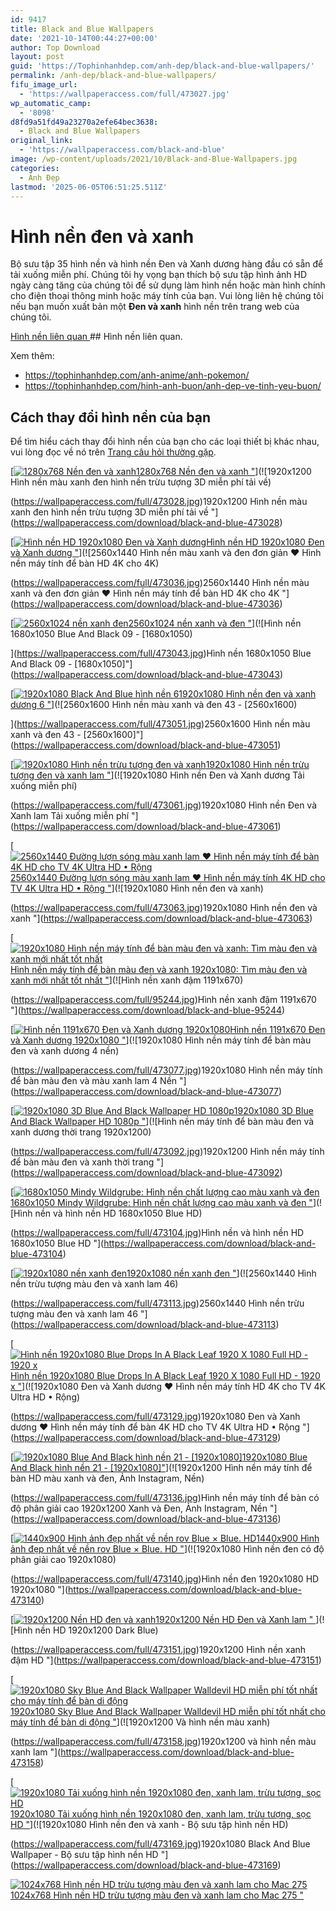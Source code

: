 ```yaml
---
id: 9417
title: Black and Blue Wallpapers
date: '2021-10-14T00:44:27+00:00'
author: Top Download
layout: post
guid: 'https://Tophinhanhdep.com/anh-dep/black-and-blue-wallpapers/'
permalink: /anh-dep/black-and-blue-wallpapers/
fifu_image_url:
  - 'https://wallpaperaccess.com/full/473027.jpg'
wp_automatic_camp:
  - '8098'
d8fd9a51fd49a23270a2efe64bec3638:
  - Black and Blue Wallpapers
original_link:
  - 'https://wallpaperaccess.com/black-and-blue'
image: /wp-content/uploads/2021/10/Black-and-Blue-Wallpapers.jpg
categories:
  - Ảnh Đẹp
lastmod: '2025-06-05T06:51:25.511Z'
---
```

# Hình nền đen và xanh

Bộ sưu tập 35 hình nền và hình nền Đen và Xanh dương hàng đầu có sẵn để tải xuống miễn phí. Chúng tôi hy vọng bạn thích bộ sưu tập hình ảnh HD ngày càng tăng của chúng tôi để sử dụng làm hình nền hoặc màn hình chính cho điện thoại thông minh hoặc máy tính của bạn. Vui lòng liên hệ chúng tôi nếu bạn muốn xuất bản một **Đen và xanh** hình nền trên trang web của chúng tôi.

[Hình nền liên quan ](#related) ## Hình nền liên quan.

   
 Xem thêm:

   
- <https://tophinhanhdep.com/anh-anime/anh-pokemon/>
- <https://tophinhanhdep.com/hinh-anh-buon/anh-dep-ve-tinh-yeu-buon/>

## Cách thay đổi hình nền của bạn

Để tìm hiểu cách thay đổi hình nền của bạn cho các loại thiết bị khác nhau, vui lòng đọc về nó trên [Trang câu hỏi thường gặp](https://tophinhanhdep.com/faq/).

  
[[![1280x768 Nền đen và xanh](https://wallpaperaccess.com/full/473027.jpg)1280x768 Nền đen và xanh "](https://wallpaperaccess.com/download/black-and-blue-473027)](![1920x1200 Hình nền màu xanh đen hình nền trừu tượng 3D miễn phí tải về)

(https://wallpaperaccess.com/full/473028.jpg)1920x1200 Hình nền màu xanh đen hình nền trừu tượng 3D miễn phí tải về "](https://wallpaperaccess.com/download/black-and-blue-473028)

[[![Hình nền HD 1920x1080 Đen và Xanh dương](https://wallpaperaccess.com/full/473032.jpg)Hình nền HD 1920x1080 Đen và Xanh dương "](https://wallpaperaccess.com/download/black-and-blue-473032)](![2560x1440 Hình nền màu xanh và đen đơn giản ❤ Hình nền máy tính để bàn HD 4K cho 4K)

(https://wallpaperaccess.com/full/473036.jpg)2560x1440 Hình nền màu xanh và đen đơn giản ❤ Hình nền máy tính để bàn HD 4K cho 4K "](https://wallpaperaccess.com/download/black-and-blue-473036)

[[![2560x1024 nền xanh đen](https://wallpaperaccess.com/full/473038.png)2560x1024 nền xanh và đen "](https://wallpaperaccess.com/download/black-and-blue-473038)](![Hình nền 1680x1050 Blue And Black 09 - [1680x1050)

](https://wallpaperaccess.com/full/473043.jpg)Hình nền 1680x1050 Blue And Black 09 - \[1680x1050\]"](https://wallpaperaccess.com/download/black-and-blue-473043)

[[![1920x1080 Black And Blue hình nền 6](https://wallpaperaccess.com/full/473048.jpg)1920x1080 Hình nền đen và xanh dương 6 "](https://wallpaperaccess.com/download/black-and-blue-473048)](![2560x1600 Hình nền màu xanh và đen 43 - [2560x1600)

](https://wallpaperaccess.com/full/473051.jpg)2560x1600 Hình nền màu xanh và đen 43 - \[2560x1600\]"](https://wallpaperaccess.com/download/black-and-blue-473051)

[[![1920x1080 Hình nền trừu tượng đen và xanh](https://wallpaperaccess.com/full/473055.jpg)1920x1080 Hình nền trừu tượng đen và xanh lam "](https://wallpaperaccess.com/download/black-and-blue-473055)](![1920x1080 Hình nền Đen và Xanh dương Tải xuống miễn phí)

(https://wallpaperaccess.com/full/473061.jpg)1920x1080 Hình nền Đen và Xanh lam Tải xuống miễn phí "](https://wallpaperaccess.com/download/black-and-blue-473061)

[[![2560x1440 Đường lượn sóng màu xanh lam ❤ Hình nền máy tính để bàn 4K HD cho TV 4K Ultra HD • Rộng](https://wallpaperaccess.com/full/347086.jpg)2560x1440 Đường lượn sóng màu xanh lam ❤ Hình nền máy tính 4K HD cho TV 4K Ultra HD • Rộng "](https://wallpaperaccess.com/download/black-and-blue-347086)](![1920x1080 Hình nền đen và xanh)

(https://wallpaperaccess.com/full/473063.jpg)1920x1080 Hình nền đen và xanh "](https://wallpaperaccess.com/download/black-and-blue-473063)

[[![1920x1080 Hình nền máy tính để bàn màu đen và xanh: Tìm màu đen và xanh mới nhất tốt nhất](https://wallpaperaccess.com/full/473065.jpg)Hình nền máy tính để bàn màu đen và xanh 1920x1080: Tìm màu đen và xanh mới nhất tốt nhất "](https://wallpaperaccess.com/download/black-and-blue-473065)](![Hình nền xanh đậm 1191x670)

(https://wallpaperaccess.com/full/95244.jpg)Hình nền xanh đậm 1191x670 "](https://wallpaperaccess.com/download/black-and-blue-95244)

[[![Hình nền 1191x670 Đen và Xanh dương 1920x1080](https://wallpaperaccess.com/full/473068.jpg)Hình nền 1191x670 Đen và Xanh dương 1920x1080 "](https://wallpaperaccess.com/download/black-and-blue-473068)](![1920x1080 Hình nền máy tính để bàn màu đen và xanh dương 4 nền)

(https://wallpaperaccess.com/full/473077.jpg)1920x1080 Hình nền máy tính để bàn màu đen và màu xanh lam 4 Nền "](https://wallpaperaccess.com/download/black-and-blue-473077)

[[![1920x1080 3D Blue And Black Wallpaper HD 1080p](https://wallpaperaccess.com/full/473089.jpg)1920x1080 3D Blue And Black Wallpaper HD 1080p "](https://wallpaperaccess.com/download/black-and-blue-473089)](![Hình nền máy tính để bàn màu đen và xanh dương thời trang 1920x1200)

(https://wallpaperaccess.com/full/473092.jpg)1920x1200 Hình nền máy tính để bàn màu đen và xanh thời trang "](https://wallpaperaccess.com/download/black-and-blue-473092)

[[![1680x1050 Mindy Wildgrube: Hình nền chất lượng cao màu xanh và đen](https://wallpaperaccess.com/full/473101.jpg)1680x1050 Mindy Wildgrube: Hình nền chất lượng cao màu xanh và đen "](https://wallpaperaccess.com/download/black-and-blue-473101)](![Hình nền và hình nền HD 1680x1050 Blue HD)

(https://wallpaperaccess.com/full/473104.jpg)Hình nền và hình nền HD 1680x1050 Blue HD "](https://wallpaperaccess.com/download/black-and-blue-473104)

[[![1920x1080 nền xanh đen](https://wallpaperaccess.com/full/473105.jpg)1920x1080 nền xanh đen "](https://wallpaperaccess.com/download/black-and-blue-473105)](![2560x1440 Hình nền trừu tượng màu đen và xanh lam 46)

(https://wallpaperaccess.com/full/473113.jpg)2560x1440 Hình nền trừu tượng màu đen và xanh lam 46 "](https://wallpaperaccess.com/download/black-and-blue-473113)

[[![Hình nền 1920x1080 Blue Drops In A Black Leaf 1920 X 1080 Full HD - 1920 x](https://wallpaperaccess.com/full/473118.jpg)Hình nền 1920x1080 Blue Drops In A Black Leaf 1920 X 1080 Full HD - 1920 x "](https://wallpaperaccess.com/download/black-and-blue-473118)](![1920x1080 Đen và Xanh dương ❤ Hình nền máy tính HD 4K cho TV 4K Ultra HD • Rộng)

(https://wallpaperaccess.com/full/473129.jpg)1920x1080 Đen và Xanh dương ❤ Hình nền máy tính để bàn 4K HD cho TV 4K Ultra HD • Rộng "](https://wallpaperaccess.com/download/black-and-blue-473129)

[[![1920x1080 Blue And Black hình nền 21 - [1920x1080]](https://wallpaperaccess.com/full/473133.jpg)1920x1080 Blue And Black hình nền 21 - \[1920x1080\]"](https://wallpaperaccess.com/download/black-and-blue-473133)](![1920x1200 Hình nền máy tính để bàn HD màu xanh và đen, Ảnh Instagram, Nền)

(https://wallpaperaccess.com/full/473136.jpg)Hình nền máy tính để bàn có độ phân giải cao 1920x1200 Xanh và Đen, Ảnh Instagram, Nền "](https://wallpaperaccess.com/download/black-and-blue-473136)

[[![1440x900 Hình ảnh đẹp nhất về nền rov Blue × Blue.  HD](https://wallpaperaccess.com/full/473139.jpg)1440x900 Hình ảnh đẹp nhất về nền rov Blue × Blue. HD "](https://wallpaperaccess.com/download/black-and-blue-473139)](![1920x1080 Hình nền đen có độ phân giải cao 1920x1080)

(https://wallpaperaccess.com/full/473140.jpg)Hình nền đen 1920x1080 HD 1920x1080 "](https://wallpaperaccess.com/download/black-and-blue-473140)

[[![1920x1200 Nền HD đen và xanh](https://wallpaperaccess.com/full/473142.jpg)1920x1200 Nền HD Đen và Xanh lam " ](https://wallpaperaccess.com/download/black-and-blue-473142)](![Hình nền HD 1920x1200 Dark Blue)

(https://wallpaperaccess.com/full/473151.jpg)1920x1200 Hình nền xanh đậm HD "](https://wallpaperaccess.com/download/black-and-blue-473151)

[[![1920x1080 Sky Blue And Black Wallpaper Walldevil HD miễn phí tốt nhất cho máy tính để bàn di động](https://wallpaperaccess.com/full/473155.jpg)1920x1080 Sky Blue And Black Wallpaper Walldevil HD miễn phí tốt nhất cho máy tính để bàn di động "](https://wallpaperaccess.com/download/black-and-blue-473155)](![1920x1200 Và hình nền màu xanh)

(https://wallpaperaccess.com/full/473158.jpg)1920x1200 và hình nền màu xanh lam "](https://wallpaperaccess.com/download/black-and-blue-473158)

[[![1920x1080 Tải xuống hình nền 1920x1080 đen, xanh lam, trừu tượng, sọc HD](https://wallpaperaccess.com/full/473161.jpg)1920x1080 Tải xuống hình nền 1920x1080 đen, xanh lam, trừu tượng, sọc HD "](https://wallpaperaccess.com/download/black-and-blue-473161)](![1920x1080 Hình nền đen và xanh - Bộ sưu tập hình nền HD)

(https://wallpaperaccess.com/full/473169.jpg)1920x1080 Black And Blue Wallpaper - Bộ sưu tập hình nền HD "](https://wallpaperaccess.com/download/black-and-blue-473169)

[![1024x768 Hình nền HD trừu tượng màu đen và xanh lam cho Mac 275](https://wallpaperaccess.com/full/473177.jpg)1024x768 Hình nền HD trừu tượng màu đen và xanh lam cho Mac 275 "](https://wallpaperaccess.com/download/black-and-blue-473177)
